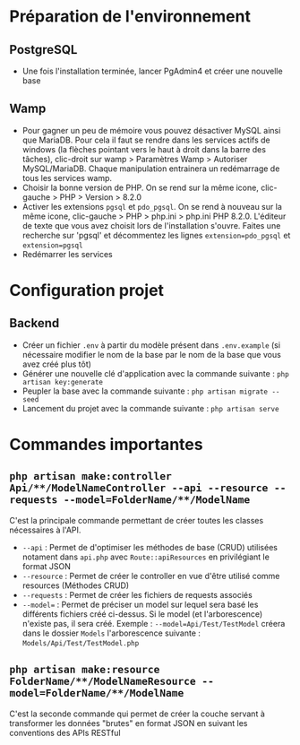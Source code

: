 # Préparation de l'environnement
## PostgreSQL
- Une fois l'installation terminée, lancer PgAdmin4 et créer une nouvelle base

## Wamp
- Pour gagner un peu de mémoire vous pouvez désactiver MySQL ainsi que MariaDB. Pour cela il faut se rendre dans les services actifs de windows (la flèches pointant vers le haut à droit dans la barre des tâches), clic-droit sur wamp > Paramètres Wamp > Autoriser MySQL/MariaDB. Chaque manipulation entrainera un redémarrage de tous les services wamp.
- Choisir la bonne version de PHP. On se rend sur la même icone, clic-gauche > PHP > Version > 8.2.0
- Activer les extensions `pgsql` et `pdo_pgsql`. On se rend à nouveau sur la même icone, clic-gauche > PHP > php.ini > php.ini PHP 8.2.0. L'éditeur de texte que vous avez choisit lors de l'installation s'ouvre. Faites une recherche sur 'pgsql' et décommentez les lignes `extension=pdo_pgsql` et `extension=pgsql`
- Redémarrer les services


# Configuration projet
## Backend
- Créer un fichier `.env` à partir du modèle présent dans `.env.example` (si nécessaire modifier le nom de la base par le nom de la base que vous avez créé plus tôt)
- Générer une nouvelle clé d'application avec la commande suivante : `php artisan key:generate`
- Peupler la base avec la commande suivante : `php artisan migrate --seed`
- Lancement du projet avec la commande suivante : `php artisan serve`


# Commandes importantes
## `php artisan make:controller Api/**/ModelNameController --api --resource --requests --model=FolderName/**/ModelName`
C'est la principale commande permettant de créer toutes les classes nécessaires à l'API.
- `--api` : Permet de d'optimiser les méthodes de base (CRUD) utilisées notament dans `api.php` avec `Route::apiResources` en privilégiant le format JSON
- `--resource` : Permet de créer le controller en vue d'être utilisé comme resources (Méthodes CRUD)
- `--requests` : Permet de créer les fichiers de requests associés
- `--model=` : Permet de préciser un model sur lequel sera basé les différents fichiers créé ci-dessus. Si le model (et l'arborescence) n'existe pas, il sera créé. Exemple : `--model=Api/Test/TestModel` créera dans le dossier `Models` l'arborescence suivante : `Models/Api/Test/TestModel.php`

## `php artisan make:resource FolderName/**/ModelNameResource --model=FolderName/**/ModelName`
C'est la seconde commande qui permet de créer la couche servant à transformer les données "brutes" en format JSON en suivant les conventions des APIs RESTful

